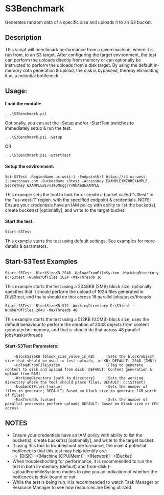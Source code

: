 # S3Benchmark
Generates random data of a specific size and uploads it to an S3 bucket.

## Description
This script will benchmark performance from a given machine, where it is run from, to an S3 target.
After configuring the target environment, the test can perform the uploads directly from memory or can optionally be instructed to perform the uploads from a disk target.
By using the default in-memory data generation & upload, the disk is bypassed, thereby eliminating it as a potential bottleneck.

## Usage:
#### Load the module:
    . .\S3Benchmark.ps1
Optionally, you can set the -Setup and/or -StartTest switches to immediately setup & run the test.

    . .\S3Benchmark.ps1 -Setup
OR

    . .\S3Benchmark.ps1 -StartTest

    
#### Setup the environment:
    Set-S3Test -RegionName us-west-1 -EndpointUrl https://s3.us-west-1.amazonaws.com -BucketName s3test -AccessKey EXAMPLE1WZRREXAMPLE -SecretKey EXAMPLEBIvvJe0Nogg7rvNbAeQEXAMPLE
 This example sets the tool to look for or create a bucket called "s3test" in the "us-west-1" region, with the specified endpoint & credentials.
    NOTE: Ensure your credentials have an IAM policy with ability to list the bucket(s), create bucket(s) [optionally], and write to the target bucket.
    
#### Start the test:
    Start-S3Test
This example starts the test using default settings. See examples for more details & parameters.

## Start-S3Test Examples
    Start-S3Test -BlockSizeKB 2048 -UploadFromFileSystem -WorkingDirectory D:\S3test -NumberOfFiles 1024 -MaxThreads 16
This example starts the test using a 2048KB (2MB) block size, optionally specifies that it should perform the upload of 1024 files generated in D:\S3test, and tha is should do that across 16 parallel jobs/tasks/threads

    Start-S3Test -BlockSizeKB 512 -WorkingDirectory D:\S3test -NumberOfFiles 2048 -MaxThreads 48
This example starts the test using a 512KB (0.5MB) block size, uses the default behaviour to perform the creation of 2048 objects from content generated in-memory, and that is should do that across 48 parallel jobs/tasks/threads

#### Start-S3Test Parameters: 
        -BlockSizeKB [block_size_value_in_KB]     (Sets the block/object size that should be used to test uploads, in KB; DEFAULT: 2048 [2MB])
        -UploadFromFileSystem                     (Flag to generate content to disk and upload from disk; DEFAULT: Content generation & upload from RAM)
        -WorkingDirectory [path_to_directory]     (Sets the working directory where the tool should place files; DEFAULT: C:\S3Test)
        -NumberOfFiles [value]                    (Sets the number of files to generate; DEFAULT: Based on block size to generate 1GB worth of files)
        -MaxThreads [value]                       (Sets the number of parallel processes perform upload; DEFAULT: Based on block size or CPU cores)

## NOTES
* Ensure your credentials have an IAM policy with ability to list the bucket(s), create bucket(s) [optionally], and write to the target bucket.
* If using this tool to troubleshoot performance, the main 4 potential bottlenecks that this test may help identify are:
    * [DISK]-->[Machine (CPU/Mem)]-->[Network]-->[Bucket]
* When troubleshooting for performance, it is recommended to run the test in both in-memory (default) and from-disk (-UploadFromFileSystem) modes to give you an indication of whether the bottleneck is disk-bound or not.
* While the test is being run, it is recommended to watch Task Manager or Resource Manager to see how resources are being utilized.

